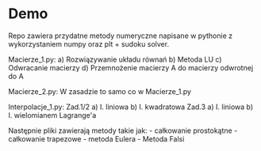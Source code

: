 # Demo

Repo zawiera przydatne metody numeryczne napisane w pythonie z wykorzystaniem numpy oraz plt + sudoku solver.

Macierze_1.py:
  a) Rozwiązywanie układu równań
  b) Metoda LU
  c) Odwracanie macierzy
  d) Przemnożenie macierzy A do macierzy odwrotnej do A
 
 Macierze_2.py:
  W zasadzie to samo co w Macierze_1.py
 
 Interpolacje_1.py:
  Zad.1/2
   a) I. liniowa
   b) I. kwadratowa
  Zad.3
   a) I. liniowa
   b) I. wielomianem Lagrange'a
 
  Następnie pliki zawierają metody takie jak:
    - całkowanie prostokątne
    - całkowanie trapezowe
    - metoda Eulera 
    - Metoda Falsi
